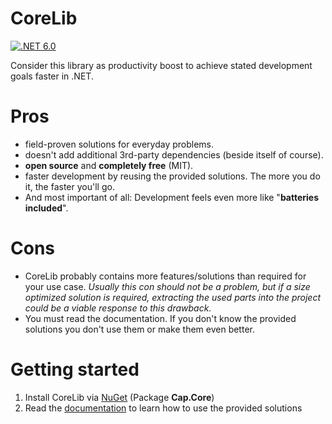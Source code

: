# CoreLib

[![.NET 6.0](https://github.com/capjan/CoreLib/actions/workflows/dotnet.yml/badge.svg)](https://github.com/capjan/CoreLib/actions/workflows/dotnet.yml)

Consider this library as productivity boost to achieve stated development goals faster in .NET.

# Pros

* field-proven solutions for everyday problems.
* doesn't add additional 3rd-party dependencies (beside itself of course).
* **open source** and **completely free** (MIT).
* faster development by reusing the provided solutions. The more you do it, the faster you'll go.
* And most important of all: Development feels even more like "**batteries included**".

# Cons

* CoreLib probably contains more features/solutions than required for your use case. 
  *Usually this con should not be a problem, but if a size optimized solution is required, extracting the used parts into the project could be a viable response to this drawback.* 
* You must read the documentation. If you don't know the provided solutions you don't use them or make them even better.

# Getting started

1. Install CoreLib via [NuGet](https://www.nuget.org/packages/Cap.Core/) 
(Package **Cap.Core**) 
2. Read the [documentation](./Core/Doc/README.md) to learn how to use the provided solutions
